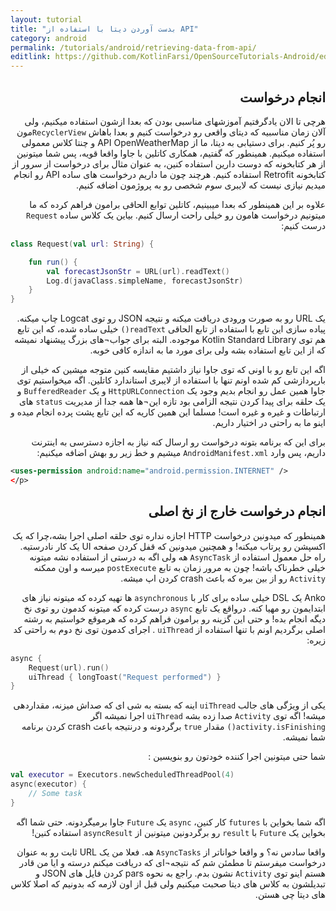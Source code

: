 ```yaml
---
layout: tutorial
title: "بدست آوردن دیتا با استفاده از API"
category: android
permalink: /tutorials/android/retrieving-data-from-api/
editlink: https://github.com/KotlinFarsi/OpenSourceTutorials-Android/edit/master/src/retrieving-data-from-api/README.md
---
```



<div dir="rtl" markdown="1">



<div dir="rtl" markdown="1" id="انجام-درخواست" >

## انجام درخواست

</div>

هرچی تا الان یادگرفتیم آموزشهای مناسبی بودن که بعدا ازشون استفاده میکنیم، ولی آلان زمان مناسبیه که دیتای واقعی رو درخواست کنیم و بعدا باهاش `RecyclerView`مون رو پُر کنیم. برای دستیابی به دیتا، ما از API  OpenWeatherMap و چنتا کلاس معمولی استفاده میکنیم. همینطور که گفتیم، همکاری کاتلین با جاوا واقعا قویه، پس شما میتونین از هر کتابخونه که دوست دارین استفاده کنین، به عنوان مثال برای درخواست از سرور از کتابخونه Retrofit استفاده کنیم. هرچند چون ما داریم درخواست های ساده API رو انجام میدیم نیازی نیست که لایبری سوم شخصی رو به پروژمون اضافه کنیم.

علاوه بر این همینطور که بعدا میبینیم، کاتلین توابع الحاقی برامون فراهم کرده که ما میتونیم درخواست هامون رو خیلی راحت ارسال کنیم. بیاین یک کلاس ساده `Request` درست کنیم:

</div>

```kotlin
class Request(val url: String) {

    fun run() {
        val forecastJsonStr = URL(url).readText()
        Log.d(javaClass.simpleName, forecastJsonStr)
    }
}
```

<div dir="rtl" markdown="1">

یک URL رو به صورت ورودی دریافت میکنه و نتیجه JSON رو توی Logcat چاپ میکنه. پیاده سازی این تابع با استفاده از تابع الحاقی `readText()` خیلی ساده شده، که این تابع هم توی Kotlin Standard Library موجوده. البته برای جواب¬های بزرگ پیشنهاد نمیشه که از این تابع استفاده بشه ولی برای مورد ما به اندازه کافی خوبه.

اگه این تابع رو با اونی که توی جاوا نیاز داشتیم مقایسه کنین متوجه میشین که خیلی از بارپردازشی کم شده اونم تنها با استفاده از لایبری استاندارد کاتلین. اگه میخواستیم توی جاوا همین عمل رو انجام بدیم وجود یک `HttpURLConnection` و یک `BufferedReader` و یک حلقه برای پیدا کردن نتیجه الزامی بود تازه این¬ها همه جدا از مدیریت `status` های ارتباطات و غیره و غیره است! مسلما این همین کاریه که این تابع پشت پرده انجام میده و اینو ما به راحتی در اختیار داریم.

برای این که برنامه بتونه درخواست رو ارسال کنه نیاز به اجازه دسترسی به اینترنت داریم، پس وارد `AndroidManifest.xml` میشیم و خط زیر رو بهش اضافه میکنیم:


</div>

```xml
<uses-permission android:name="android.permission.INTERNET" />
</p>
```

<div dir="rtl" markdown="1">

<div dir="rtl" markdown="1" id="انجام-درخواست-خارج-از-نخ-اصلی" >

## انجام درخواست خارج از نخ اصلی

</div>

همینطور که میدونین درخواست HTTP اجازه نداره توی حلقه اصلی اجرا بشه،چرا که یک اکسپشن رو پرتاب میکنه! و همچنین میدونین که قفل کردن صفحه UI یک کار نادرستیه. راه حل معمول استفاده از `AsyncTask` هه ولی اگه به درستی از استفاده نشه میتونه خیلی خطرناک باشه! چون به مرور زمان به تابع `postExecute` میرسه و اون ممکنه `Activity` رو از بین ببره که باعث crash کردن اپ میشه.

Anko یک DSL خیلی ساده برای کار با `asynchronous` ها تهیه کرده که میتونه نیاز های ابتدایمون رو مهیا کنه. درواقع یک تابع `async` درست کرده که میتونه کدمون رو توی نخ دیگه انجام بده! و حتی این گزینه رو برامون فراهم کرده که هرموقع خواستیم به رشته اصلی برگردیم اونم با تنها استفاده از `uiThread` . اجرای کدمون توی نخ دوم به راحتی کد زیره:

</div>

```kotlin
async {
    Request(url).run()
    uiThread { longToast("Request performed") }
}
```
<div dir="rtl" markdown="1">

یکی از ویژگی های جالب `uiThread` اینه که بسته به شی ای که صداش میزنه، مقداردهی میشه! اگه توی `Activity` صدا زده بشه `uiThread` اجرا نمیشه اگر `activity.isFinishing()` مقدار `true` برگردونه و درنتیجه باعث crash کردن برنامه شما نمیشه.

شما حتی میتونین اجرا کننده خودتون رو بنویسین :

</div>

```kotlin
val executor = Executors.newScheduledThreadPool(4)
async(executor) {
    // Some task
}
```

<div dir="rtl" markdown="1">

اگه شما بخواین با `futures` کار کنین، `async` یک `Future` جاوا برمیگردونه. حتی شما اگه بخواین یک `Future` با `result` رو برگردونین میتونین از `asyncResult` استفاده کنین!

واقعا سادس نه؟ و واقعا خواناتر از `AsyncTasks` هه. فعلا من یک URL ثابت رو به عنوان درخواست میفرستم تا مطمئن شم که نتیجه¬ای که دریافت میکنم درسته و ایا من قادر هستم اینو توی `Activity` نشون بدم. راجع به نحوه pars کردن فایل های JSON و تبدیلشون به کلاس های دیتا صحبت میکنیم ولی قبل از اون لازمه که بدونیم که اصلا کلاس های دیتا چی هستن.

</div>




